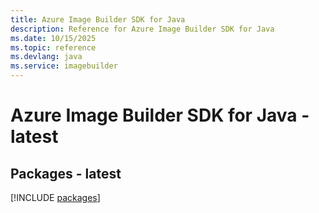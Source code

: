 ```yaml
---
title: Azure Image Builder SDK for Java
description: Reference for Azure Image Builder SDK for Java
ms.date: 10/15/2025
ms.topic: reference
ms.devlang: java
ms.service: imagebuilder
---
```

# Azure Image Builder SDK for Java - latest
## Packages - latest
[!INCLUDE [packages](image-builder-index.md)]